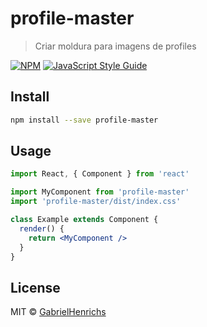 # profile-master

> Criar moldura para imagens de profiles

[![NPM](https://img.shields.io/npm/v/profile-master.svg)](https://www.npmjs.com/package/profile-master) [![JavaScript Style Guide](https://img.shields.io/badge/code_style-standard-brightgreen.svg)](https://standardjs.com)

## Install

```bash
npm install --save profile-master
```

## Usage

```jsx
import React, { Component } from 'react'

import MyComponent from 'profile-master'
import 'profile-master/dist/index.css'

class Example extends Component {
  render() {
    return <MyComponent />
  }
}
```

## License

MIT © [GabrielHenrichs](https://github.com/GabrielHenrichs)
